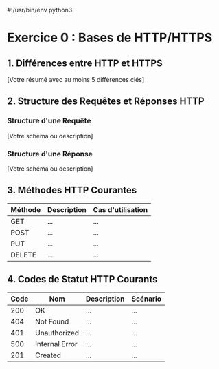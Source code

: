 #!/usr/bin/env python3
# Exercice 0 : Bases de HTTP/HTTPS

## 1. Différences entre HTTP et HTTPS

[Votre résumé avec au moins 5 différences clés]

## 2. Structure des Requêtes et Réponses HTTP

### Structure d'une Requête
[Votre schéma ou description]

### Structure d'une Réponse
[Votre schéma ou description]

## 3. Méthodes HTTP Courantes

| Méthode | Description | Cas d'utilisation |
|---------|-------------|-------------------|
| GET     | ...         | ...               |
| POST    | ...         | ...               |
| PUT     | ...         | ...               |
| DELETE  | ...         | ...               |

## 4. Codes de Statut HTTP Courants

| Code | Nom | Description | Scénario |
|------|-----|-------------|----------|
| 200  | OK  | ...         | ...      |
| 404  | Not Found | ... | ...      |
| 401  | Unauthorized | ... | ...   |
| 500  | Internal Error | ... | ... |
| 201  | Created | ...     | ...      |
